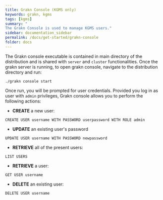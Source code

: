 ```yaml
---
title: Grakn Console (KGMS only)
keywords: grakn, kgms
tags: [kgms]
summary: "
The Grakn Console is used to manage KGMS users."
sidebar: documentation_sidebar
permalink: /docs/get-started/grakn-console
folder: docs
---
```


The Grakn console executable is contained in main directory of the distribution and is shared with `server` and `cluster` functionalities.
Once the grakn server is running, to open grakn console, navigate to the distribution directory and run:

```
./grakn console start
```

Once run, you will be prompted for user credentials. Provided you log in as user with `admin` privileges, Grakn console allows you to perform the following actions:

* **CREATE** a new user:

`CREATE USER username WITH PASSWORD userpassword WITH ROLE admin`

* **UPDATE** an existing user's password

`UPDATE USER username WITH PASSWORD newpassword`

* **RETRIEVE** all of the present users:

`LIST USERS`

* **RETRIEVE** a user:

`GET USER username`

* **DELETE** an existing user:

`DELETE USER username`